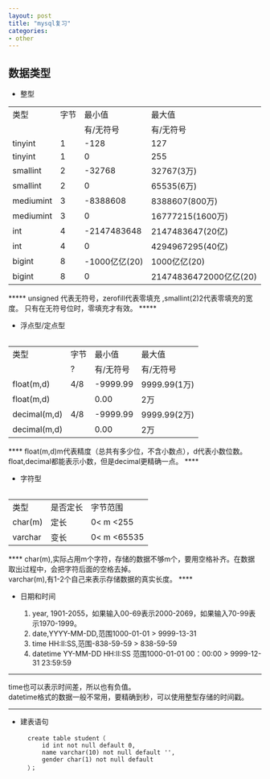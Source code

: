 ```yaml
---
layout: post
title: "mysql复习"
categories:
- other
---
```


## 数据类型 ##


- 整型
<table class="meng">
<tr><td>类型</td><td>字节</td><td>最小值</td><td>最大值</td></tr>
<tr><td>&nbsp;</td><td>&nbsp;</td><td>有/无符号</td><td>有/无符号</td></tr>
<tr><td>tinyint</td><td>1</td><td>-128</td><td>127</td></tr>
<tr><td>tinyint</td><td>1</td><td>0</td><td>255</td></tr>
<tr><td>smallint</td><td>2</td><td>-32768</td><td>32767(3万)</td></tr>
<tr><td>smallint</td><td>2</td><td>0</td><td>65535(6万)</td></tr>
<tr><td>mediumint</td><td>3</td><td>-8388608</td><td>8388607(800万)</td></tr>
<tr><td>mediumint</td><td>3</td><td>0</td><td>16777215(1600万)</td></tr>
<tr><td>int</td><td>4</td><td>-2147483648</td><td>2147483647(20亿)</td></tr>
<tr><td>int</td><td>4</td><td>0</td><td>4294967295(40亿)</td></tr>
<tr><td>bigint</td><td>8</td><td>-1000亿亿(20)</td><td>1000亿亿(20)</td></tr>
<tr><td>bigint</td><td>8</td><td>0</td><td>21474836472000亿亿(20)</td></tr>
<table>
*****
unsigned 代表无符号，zerofill代表零填充 ,smallint(2)2代表零填充的宽度。
只有在无符号位时，零填充才有效。
*****


- 浮点型/定点型
<table class="meng">
<tr><td>类型</td><td>字节</td><td>最小值</td><td>最大值</td></tr>
<tr><td>&nbsp;</td><td>?</td><td>有/无符号</td><td>有/无符号</td></tr>
<tr><td>float(m,d)</td><td>4/8</td><td>-9999.99</td><td>9999.99(1万)</td></tr>
<tr><td>float(m,d)</td><td>&nbsp;</td><td>0.00</td><td>2万</td></tr>
<tr><td>decimal(m,d)</td><td>4/8</td><td>-9999.99</td><td>9999.99(2万)</td></tr>
<tr><td>decimal(m,d)</td><td>&nbsp;</td><td>0.00</td><td>2万</td></tr>
<table>
****
float(m,d)m代表精度（总共有多少位，不含小数点），d代表小数位数。
float,decimal都能表示小数，但是decimal更精确一点。
****

- 字符型

<table class="meng">
<tr><td>类型</td><td>是否定长</td><td>字节范围</td></tr>
<tr><td>char(m)</td><td>定长</td><td>0< m <255</td></tr>
<tr><td>varchar</td><td>变长</td><td>0< m <65535</td></tr>
</table>
****
char(m),实际占用m个字符，存储的数据不够m个，要用空格补齐。在数据取出过程中，会把字符后面的空格去掉。<br/>
varchar(m),有1-2个自己来表示存储数据的真实长度。
****

- 日期和时间

	1. year, 1901-2055，如果输入00-69表示2000-2069，如果输入70-99表示1970-1999。
	2. date,YYYY-MM-DD,范围1000-01-01 > 9999-13-31
	3. time HH:II:SS,范围-838-59-59 > 838-59-59
	4. datetime YY-MM-DD HH:II:SS 范围1000-01-01 00：00:00 > 9999-12-31 23:59:59
	
****
time也可以表示时间差，所以也有负值。<br/>
datetime格式的数据一般不常用，要精确到秒，可以使用整型存储的时间戳。
****

- 建表语句
	
		create table student（
			id int not null default 0,
			name varchar(10) not null default '',
			gender char(1) not null default 
		）；

